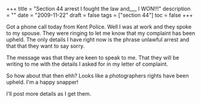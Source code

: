 +++
title = "Section 44 arrest  I fought the law and___ I WON!!!"
description = ""
date = "2009-11-22"
draft = false
tags = ["section 44"]
toc = false
+++

Got a phone call today from Kent Police. Well I was at work and they spoke to my spouse. They were ringing to let me know that my complaint has been upheld. The only details I have right now is the phrase unlawful arrest and that that they want to say sorry.

The message was that they are keen to speak to me. That they will be writing to me with the details I asked for in my letter of complaint.

So how about that then ehh? Looks like a photographers rights have been upheld. I'm a happy snapper!

I'll post more details as I get them.